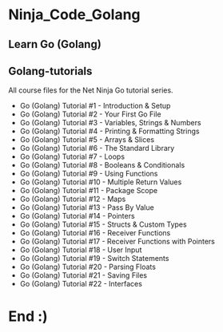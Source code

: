 # Ninja_Code_Golang

## Learn Go (Golang)

## Golang-tutorials

All course files for the Net Ninja Go tutorial series.

- Go (Golang) Tutorial #1 - Introduction & Setup
- Go (Golang) Tutorial #2 - Your First Go File
- Go (Golang) Tutorial #3 - Variables, Strings & Numbers
- Go (Golang) Tutorial #4 - Printing & Formatting Strings
- Go (Golang) Tutorial #5 - Arrays & Slices
- Go (Golang) Tutorial #6 - The Standard Library
- Go (Golang) Tutorial #7 - Loops
- Go (Golang) Tutorial #8 - Booleans & Conditionals
- Go (Golang) Tutorial #9 - Using Functions
- Go (Golang) Tutorial #10 - Multiple Return Values
- Go (Golang) Tutorial #11 - Package Scope
- Go (Golang) Tutorial #12 - Maps
- Go (Golang) Tutorial #13 - Pass By Value
- Go (Golang) Tutorial #14 - Pointers
- Go (Golang) Tutorial #15 - Structs & Custom Types
- Go (Golang) Tutorial #16 - Receiver Functions
- Go (Golang) Tutorial #17 - Receiver Functions with Pointers
- Go (Golang) Tutorial #18 - User Input
- Go (Golang) Tutorial #19 - Switch Statements
- Go (Golang) Tutorial #20 - Parsing Floats
- Go (Golang) Tutorial #21 - Saving Files
- Go (Golang) Tutorial #22 - Interfaces

# End :)
